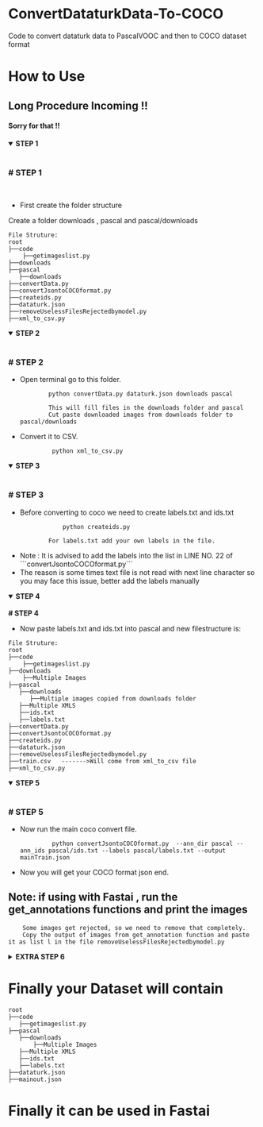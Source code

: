 # ConvertDataturkData-To-COCO
Code to convert dataturk data to PascalVOOC and then to COCO dataset format


# How to Use

## Long Procedure Incoming !!
#### Sorry for that !!

<details open>
    <summary><b>STEP 1</b></summary>
    <br>
    <h3><b># STEP 1</b></h3>
    <br>
    <ul><li> First create the folder structure</li></ul>
    Create a folder downloads , pascal and pascal/downloads
    
    File Struture:
    root
    ├──code
        ├──getimageslist.py
    ├──downloads
    ├──pascal
       ├──downloads
    ├──convertData.py
    ├──convertJsontoCOCOformat.py
    ├──createids.py
    ├──dataturk.json
    ├──removeUselessFilesRejectedbymodel.py
    ├──xml_to_csv.py
    
</details>
<details open>
    <summary><b>STEP 2</b></summary>
    <br>
    <h3><b># STEP 2</b></h3>
    <ul>
        <li>Open terminal go to this folder.</li>
               
            python convertData.py dataturk.json downloads pascal
            
            This will fill files in the downloads folder and pascal
            Cut paste downloaded images from downloads folder to pascal/downloads
            
   <li>Convert it to CSV.</li>
   
             python xml_to_csv.py
        
   </ul>
</details>


<details open>
    <summary><b>STEP 3</b></summary>
    <br>
    <h3><b># STEP 3</b></h3>
    <ul>
        <li>Before converting to coco we need to create labels.txt and ids.txt</li>
               
        
                python createids.py
  
            For labels.txt add your own labels in the file.
            
   <li>Note : It is advised to add the labels into the list  in LINE NO. 22 of  ```convertJsontoCOCOformat.py```</li>
   
   <li>The reason is some times text file is not read with next line character so you may face this issue, better add the labels manually</li>
        
   </ul>
</details>
   
<details open>
    <summary><b>STEP 4</b></summary>
    <br>
    <b># STEP 4</b>
    <br>
    <ul><li>Now paste labels.txt and ids.txt into pascal and new filestructure is:</li></ul>
    
    
    File Struture:
    root
    ├──code
        ├──getimageslist.py
    ├──downloads
        ├──Multiple Images
    ├──pascal
       ├──downloads
          ├──Multiple images copied from downloads folder
       ├──Multiple XMLS
       ├──ids.txt
       ├──labels.txt
    ├──convertData.py
    ├──convertJsontoCOCOformat.py
    ├──createids.py
    ├──dataturk.json
    ├──removeUselessFilesRejectedbymodel.py
    ├──train.csv   ------->Will come from xml_to_csv file
    ├──xml_to_csv.py
    
</details>

<details open>
    <summary><b>STEP 5</b></summary>
    <br>
    <h3><b># STEP 5</b></h3>
    <ul>
    <li>Now run the main coco convert file.</li>
               
             python convertJsontoCOCOformat.py  --ann_dir pascal --ann_ids pascal/ids.txt --labels pascal/labels.txt --output  mainTrain.json

            
   <li>Now you will get your COCO format json end.</li>
 
        
   </ul>
   <b><h2>Note: if using with Fastai , run the get_annotations functions and print the images</h2></b>
        
        Some images get rejected, so we need to remove that completely.
        Copy the output of images from get_annotation function and paste it as list l in the file removeUselessFilesRejectedbymodel.py
   
</details>

<details>
    <summary><b>EXTRA STEP 6</b></summary>
    <br>
    <h3><b># STEP 6</b></h3>
    <ul>
    <li>So you will run command below if you you dont have fastai locally and will run get_annotations in some different environment like google colab or kaggle kernel</li>
    <li>Run</li>           
        
                python removeUselessFilesRejectedbymodel.py
  
            
   <li>If you have Fastai locally run</li>
                
                cd code
                python getimageslist.py
   
   <li>This gives you a folder untagged, remove that folder from pascal directory and save it somewhere else if you want it else delete the whole folder.</li>
        
   </ul>


### Now we need to repeat Step 3 till step 5 again
---

- Once useless images are removed you need to run STEP 3 Again since Ids are basically filenames
- After that again paste that ids.txt in the pascal folder that is Step 4
- Run Step 5 again
</details>




# Finally your Dataset will contain
```
root  
├──code
   ├──getimageslist.py
├──pascal
   ├──downloads
       ├──Multiple Images
   ├──Multiple XMLS
   ├──ids.txt
   ├──labels.txt
├──dataturk.json
├──mainout.json
```

# Finally it can be used in Fastai
